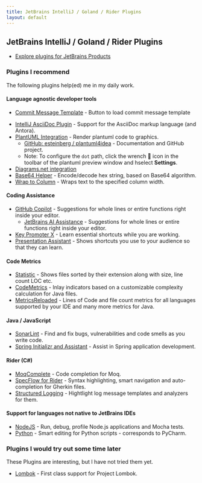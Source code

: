 ```yaml
---
title: JetBrains IntelliJ / Goland / Rider Plugins
layout: default
---
```


## JetBrains IntelliJ / Goland / Rider Plugins

* [Explore plugins for JetBrains Products](https://plugins.jetbrains.com/)

### Plugins I recommend

The following plugins help(ed) me in my daily work.

#### Language agnostic developer tools

- [Commit Message Template](https://plugins.jetbrains.com/plugin/9364-commit-message-template) - Button to load commit message template
* [IntelliJ AsciiDoc Plugin](https://intellij-asciidoc-plugin.ahus1.de/) - Support for the AsciiDoc markup language (and Antora).
* [PlantUML Integration](https://plugins.jetbrains.com/plugin/7017-plantuml-integration) - Render plantuml code to graphics.
  * [GitHub: esteinberg / plantuml4idea](https://github.com/esteinberg/plantuml4idea#plantuml4idea) - Documentation and GitHub project.
  * Note: To configure the `dot` path, click the wrench 🔧 icon in the toolbar of the plantuml preview window and   hselect **Settings**.
* [Diagrams.net integration](https://plugins.jetbrains.com/plugin/15635-diagrams-net-integration)
* [Base64 Helper](https://plugins.jetbrains.com/plugin/7372-base64-helper) - Encode/decode hex string, based on Base64 algorithm.
* [Wrap to Column](https://plugins.jetbrains.com/plugin/7234-wrap-to-column) - Wraps text to the specified column width.

#### Coding Assistance

* [GitHub Copilot](https://copilot.github.com/) - Suggestions for whole lines or entire functions right inside your editor.
    * [JetBrains AI Assistance](https://plugins.jetbrains.com/plugin/22282-ai-assistant) - Suggestions for whole lines or entire functions right inside your editor.
* [Key Promoter X](https://plugins.jetbrains.com/plugin/9792-key-promoter-x) - Learn essential shortcuts while you are working.
* [Presentation Assistant](https://plugins.jetbrains.com/plugin/7345-presentation-assistant) - Shows shortcuts you use to your audience so that they can learn.

#### Code Metrics

* [Statistic](https://plugins.jetbrains.com/plugin/4509-statistic) - Shows files sorted by their extension along with size, line count LOC etc.
* [CodeMetrics](https://plugins.jetbrains.com/plugin/12159-codemetrics) - Inlay indicators based on a customizable complexity calculation for Java files.
* [MetricsReloaded](https://plugins.jetbrains.com/plugin/93-metricsreloaded) - Lines of Code and file count metrics for all languages supported by your IDE and many more metrics for Java.

#### Java / JavaScript

* [SonarLint](https://plugins.jetbrains.com/plugin/7973-sonarlint) - Find and fix bugs, vulnerabilities and code smells as you write code.
* [Spring Initializr and Assistant](https://plugins.jetbrains.com/plugin/18622-spring-initializr-and-assistant) - Assist in Spring application development.

#### Rider (C#)

* [MoqComplete](https://plugins.jetbrains.com/plugin/12659-moqcomplete) - Code completion for Moq.
* [SpecFlow for Rider](https://plugins.jetbrains.com/plugin/15957-specflow-for-rider) - Syntax highlighting, smart navigation and auto-completion for Gherkin files.
* [Structured Logging](https://plugins.jetbrains.com/plugin/12832-structured-logging) - Hightlight log message templates and analyzers for them.

#### Support for languages not native to JetBrains IDEs

* [NodeJS](https://plugins.jetbrains.com/plugin/6098-node-js) - Run, debug, profile Node.js applications and Mocha tests.
* [Python](https://plugins.jetbrains.com/plugin/631-python) - Smart editing for Python scripts - corresponds to PyCharm.

### Plugins I would try out some time later

These Plugins are interesting, but I have not tried them yet.

* [Lombok](https://plugins.jetbrains.com/plugin/6317-lombok) - First class support for Project Lombok.
